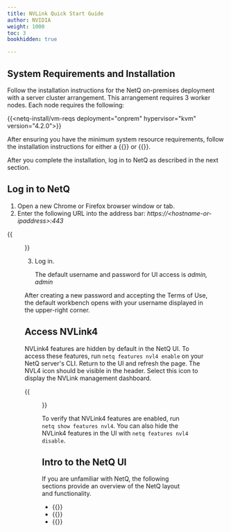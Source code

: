 ```yaml
---
title: NVLink Quick Start Guide
author: NVIDIA
weight: 1000
toc: 3
bookhidden: true

---
```


## System Requirements and Installation

Follow the installation instructions for the NetQ on-premises deployment with a server cluster arrangement. This arrangement requires 3 worker nodes. Each node requires the following:

{{<netq-install/vm-reqs deployment="onprem" hypervisor="kvm" version="4.2.0">}}

After ensuring you have the minimum system resource requirements, follow the installation instructions for either a {{<link title="Set Up Your KVM Virtual Machine for an On-premises HA Server Cluster" text="KVM hypervisor">}} or {{<link title="Set Up Your VMware Virtual Machine for an On-premises HA Server Cluster" text="VMware hypervisor">}}.

After you complete the installation, log in to NetQ as described in the next section.

## Log in to NetQ

1. Open a new Chrome or Firefox browser window or tab.
2. Enter the following URL into the address bar: *https://\<hostname-or-ipaddress\>:443*  

 {{<figure src="/images/netq/splashscreen-480.png" alt="NetQ login screen" width="700">}}

3. Log in. 

    The default username and password for UI access is *admin, admin*

After creating a new password and accepting the Terms of Use, the default workbench opens with your username displayed in the upper-right corner.

## Access NVLink4

NVLink4 features are hidden by default in the NetQ UI. To access these features, run `netq features nvl4 enable` on your NetQ server's CLI. Return to the UI and refresh the page. The NVL4 icon should be visible in the header. Select this icon to display the NVLink management dashboard.

{{<figure src="/images/netq/nvl4-header-480.png" alt="" width="950">}}

To verify that NVLink4 features are enabled, run `netq show features nvl4`. You can also hide the NVLink4 features in the UI with `netq features nvl4 disable`.

## Intro to the NetQ UI

If you are unfamiliar with NetQ, the following sections provide an overview of the NetQ layout and functionality.

- {{<link title="NetQ User Interface Overview">}} 
- {{<link title="Events and Notifications">}}
- {{<link title="Lifecycle Management">}}

